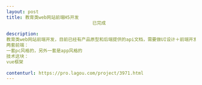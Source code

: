 ```yaml
---                
layout: post       
title: 教育类web网站前端H5开发
                                已完成
           
description: 
教育类web网站前端开发，目前已经有产品原型和后端提供的api文档，需要做UI设计＋前端开发
两套前端：
一套pc风格的，另外一套是app风格的
技术这块：
vue框架
     
contenturl: https://pro.lagou.com/project/3971.html      
---                 
```


